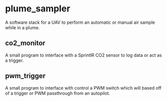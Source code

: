 # plume_sampler
A software stack for a UAV to perform an automatic or manual air sample while in a plume.

## co2_monitor
A small program to interface with a SprintIR CO2 sensor to log data or act as a trigger.

## pwm_trigger
A small program to interface with control a PWM switch which will based off of a trigger or PWM passthrough from an autopilot.
